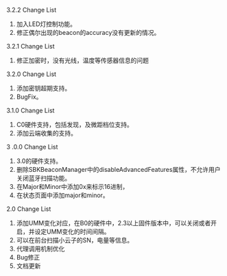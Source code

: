 3.2.2 Change List

1. 加入LED灯控制功能。
2. 修正偶尔出现的beacon的accuracy没有更新的情况。


3.2.1 Change List

1. 修正加密时，没有光线，温度等传感器信息的问题

3.2.0 Change List

1. 添加密钥超期支持。
2. BugFix。

3.1.0 Change List

1. C0硬件支持，包括发现，及微距档位支持。
2. 添加云端收集的支持。

3
.0.0 Change List

1. 3.0的硬件支持。
2. 删除SBKBeaconManager中的disableAdvancedFeatures属性，不允许用户关闭蓝牙扫描功能。
3. 在Major和Minor中添加0x来标示16进制，
4. 在状态页面中添加major和minor。

2.0 Change List

1. 添加UMM变化对应，在B0的硬件中，2.3以上固件版本中，可以关闭或者开启，并设定UMM变化的时间间隔。
2. 可以在前台扫描小云子的SN，电量等信息。
3. 代理调用机制优化
4. Bug修正
5. 文档更新
